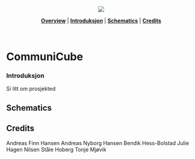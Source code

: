 <p align="center">
<a name="logo"><img src="https://raw.githubusercontent.com/designBuddies/INF1510/master/other/img/logo.png"></a>
</p>


<p align="center">
<b><a href="#CommuniCube">Overview</a></b>
|
<b><a href="#introduksjon">Introduksjon</a></b>
|
<b><a href="#schematics">Schematics</a></b>
|
<b><a href="#credits">Credits</a></b>
</p>

<br>

# CommuniCube


### Introduksjon
Si litt om prosjekted

## Schematics

## Credits
Andreas Finn Hansen
Andreas Nyborg Hansen
Bendik Hess-Bolstad
Julie Hagen Nilsen
Ståle Hoberg
Tonje Mjøvik
